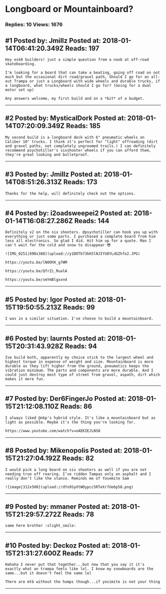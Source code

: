 # Longboard or Mountainboard?

### Replies: 10 Views: 1676

## \#1 Posted by: Jmillz Posted at: 2018-01-14T06:41:20.349Z Reads: 197

```
Hey esk8 builders! just a simple question from a noob at off-road skateboarding.

I'm looking for a board that can take a beating, going off road on not much but the occasional dirt road/gravel path, Should I go for an all-out Trampa or just a Longboard with wide wheels and durable trucks, if a longboard, what trucks/wheels should I go for? (Going for a dual motor set up)

Any answers welcome, my first build and on a *bit* of a budget.
```

---
## \#2 Posted by: MysticalDork Posted at: 2018-01-14T07:20:09.349Z Reads: 185

```
My second build is a longboard deck with 6" pneumatic wheels on Caliber 10" trucks. I think it's perfect for "light" offroading (dirt and gravel paths, not completely ungroomed trails.) I can definitely recommend psychotiller's sixshooter wheels if you can afford them, they're great looking and bulletproof.
```

---
## \#3 Posted by: Jmillz Posted at: 2018-01-14T08:51:26.313Z Reads: 173

```
Thanks for the help, will definitely check out the options.
```

---
## \#4 Posted by: i2oadsweepei2 Posted at: 2018-01-14T16:08:27.286Z Reads: 144

```
Definitely x2 on the six shooters. @psychotiller can hook you up with everything or just some parts. I purchased a complete board from him less all electronics. So glad I did. Hit him up for a quote. Man I can't wait for the cold and snow to disappear 😎

![IMG_0251|690x388](upload://y1DOTb73kK5lNJIYUOYLdGZhfo2.JPG)

https://youtu.be/lN0OhK_g7WM

https://youtu.be/QfrZi_RualA

https://youtu.be/smYmBlgxxn4
```

---
## \#5 Posted by: Igor Posted at: 2018-01-15T19:50:55.213Z Reads: 99

```
I was in a similar situation. I've choose to build a mountainboard.
```

---
## \#6 Posted by: laurnts Posted at: 2018-01-15T20:31:43.928Z Reads: 94

```
Ive build both, apparently my choice stick to the largest wheel and highest torque in expense of weight and size. Mountainboard is more durable as they lift higher from the ground, pneumatics keeps the vibration minimum. The parts and components are more durable. And I could just destroy most type of street from gravel, aspath, dirt which makes it more fun.
```

---
## \#7 Posted by: Der6FingerJo Posted at: 2018-01-15T21:12:08.110Z Reads: 86

```
I always liked @okp's hybrid style. It's like a mountainboard but as light as possible. Maybe it's the thing you're looking for.

https://www.youtube.com/watch?v=oAEKIEJLNS8
```

---
## \#8 Posted by: Mikenopolis Posted at: 2018-01-15T21:27:04.192Z Reads: 82

```
I would pick a long board on six shooters as well if you are not needing true off roaring. I’ve ridden Tampas only on asphalt and I really don’t like the stance. Reminds me of Yosemite Sam

![image|312x500](upload://dYo9SyXtWOypcc5RTeXr7Ue6p58.png)
```

---
## \#9 Posted by: mmaner Posted at: 2018-01-15T21:29:57.272Z Reads: 78

```
same here brother :slight_smile:
```

---
## \#10 Posted by: Deckoz Posted at: 2018-01-15T21:31:27.600Z Reads: 77

```
Hahaha I never put that together...but now that you say it it's exactly what an trampa feels like lol. I know my snowboards are the same...but it doesn't feel the same lol

There are mtb without the humps though...if yosimite is not your thing
```

---
